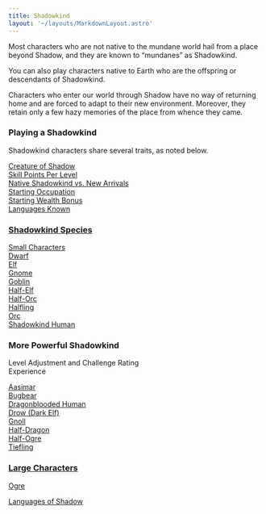 ```yaml
---
title: Shadowkind
layout: '~/layouts/MarkdownLayout.astro'
---
```

Most characters who are not native to the mundane world hail from a place
beyond Shadow, and they are known to “mundanes” as Shadowkind.

You can also play characters native to Earth who are the offspring or
descendants of Shadowkind.

Characters who enter our world through Shadow have no way of returning home
and are forced to adapt to their new environment. Moreover, they retain only a
few hazy memories of the place from whence they came.

### Playing a Shadowkind

Shadowkind characters share several traits, as noted below.

[Creature of Shadow](/arcana.d20.srd/shadowkind/creature.of.shadow)  
[Skill Points Per Level](/arcana.d20.srd/shadowkind/skill.points.per.level)  
[Native Shadowkind vs. New Arrivals](/arcana.d20.srd/shadowkind/native.shadowkind.vs.new.arrivals)  
[Starting Occupation](/arcana.d20.srd/shadowkind/starting.occupation)  
[Starting Wealth Bonus](/arcana.d20.srd/shadowkind/starting.wealth.bonus)  
[Languages Known](/arcana.d20.srd/shadowkind/languages.known)

###  [Shadowkind Species](/arcana.d20.srd/shadowkind/shadowkind.species) 
[Small Characters](/arcana.d20.srd/shadowkind/small.characters)     
[Dwarf](/arcana.d20.srd/shadowkind/dwarf)   
[Elf](/arcana.d20.srd/shadowkind/elf)   
[Gnome](/arcana.d20.srd/shadowkind/gnome)   
[Goblin](/arcana.d20.srd/shadowkind/goblin)     
[Half-Elf](/arcana.d20.srd/shadowkind/half.elf)     
[Half-Orc](/arcana.d20.srd/shadowkind/half.orc)     
[Halfling](/arcana.d20.srd/shadowkind/halfling)     
[Orc](/arcana.d20.srd/shadowkind/orc)   
[Shadowkind Human](/arcana.d20.srd/shadowkind/shadowkind.human) 

### More Powerful Shadowkind
Level Adjustment and Challenge Rating  
Experience

[Aasimar](/arcana.d20.srd/shadowkind/aasimar)  
[Bugbear](/arcana.d20.srd/shadowkind/bugbear)  
[Dragonblooded Human](/arcana.d20.srd/shadowkind/dragonblooded.human)  
[Drow (Dark Elf)](/arcana.d20.srd/shadowkind/drow.dark.elf)  
[Gnoll](/arcana.d20.srd/shadowkind/gnoll)  
[Half-Dragon](/arcana.d20.srd/shadowkind/half.dragon)  
[Half-Ogre](/arcana.d20.srd/shadowkind/half.ogre)  
[Tiefling](/arcana.d20.srd/shadowkind/tiefling)

### [Large Characters](/arcana.d20.srd/shadowkind/large.characters)

[Ogre](/arcana.d20.srd/shadowkind/ogre)

[Languages of Shadow](/arcana.d20.srd/shadowkind/languages.of.shadow)

